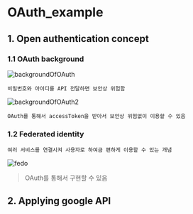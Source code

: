 # OAuth_example

## 1. Open authentication concept
### 1.1 OAuth background
![backgroundOfOAuth](https://user-images.githubusercontent.com/46476398/72710739-12424200-3bab-11ea-997c-550adda4af5c.PNG)
    
    비밀번호와 아이디를 API 전달하면 보안상 위험함
![backgroundOfOAuth2](https://user-images.githubusercontent.com/46476398/72710744-13736f00-3bab-11ea-9fab-b17b27179894.PNG)
    
    OAuth를 통해서 accessToken을 받아서 보안상 위험없이 이용할 수 있음
### 1.2 Federated identity
    여러 서비스를 연결시켜 사용자로 하여금 편하게 이용할 수 있는 개념
![fedo](https://cdn-images-1.medium.com/max/1600/1*6TeBm2nxup6YeDm7axm_uA.png)
>OAuth를 통해서 구현할 수 있음

## 2. Applying google API